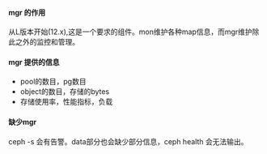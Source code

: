 #### mgr 的作用

  从L版本开始(12.x),这是一个要求的组件。mon维护各种map信息，而mgr维护除此之外的监控和管理。
  
#### mgr 提供的信息

  * pool的数目，pg数目
  * object的数目，存储的bytes
  * 存储使用率，性能指标，负载

#### 缺少mgr

  ceph -s 会有告警。data部分也会缺少部分信息，ceph health 会无法输出。
